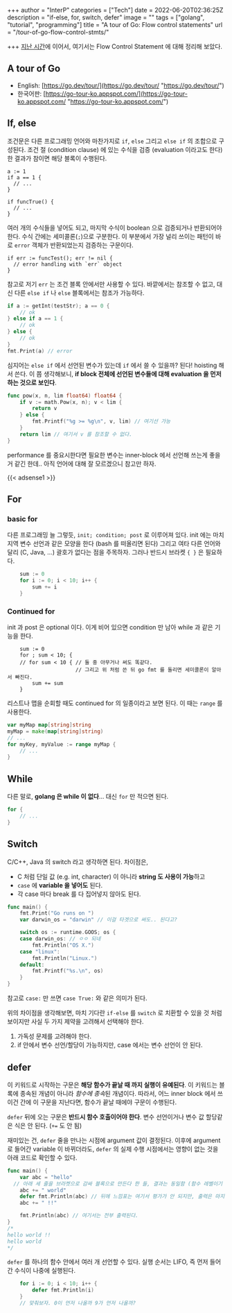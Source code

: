 +++
author = "InterP"
categories = ["Tech"]
date = 2022-06-20T02:36:25Z
description = "if-else, for, switch, defer"
image = ""
tags = ["golang", "tutorial", "programming"]
title = "A tour of Go: Flow control statements"
url = "/tour-of-go-flow-control-stmts/"

+++
[지난 시간](https://interp.blog/tour-of-go-package-function-variable/)에 이어서, 여기서는 Flow Control Statement 에 대해 정리해 보았다.

## A tour of Go

* English: [https://go.dev/tour/](https://go.dev/tour/ "https://go.dev/tour/")
* 한국어판: [https://go-tour-ko.appspot.com/](https://go-tour-ko.appspot.com/ "https://go-tour-ko.appspot.com/")

## If, else

조건문은 다른 프로그래밍 언어와 마찬가지로 `if`, `else` 그리고 `else if` 의 조합으로 구성된다. 조건 절 (condition clause) 에 있는 수식을 검증 (evaluation 이라고도 한다) 한 결과가 참이면 해당 블록이 수행된다.
```golang
a := 1
if a == 1 {
  // ...
}

if funcTrue() {
  // ...
}
```

여러 개의 수식들을 넣어도 되고, 마지막 수식이 boolean 으로 검증되거나 반환되어야 한다. 수식 간에는 세미콜론(`;`)으로 구분한다. 이 부분에서 가장 널리 쓰이는 패턴이 바로 `error` 객체가 반환되었는지 검증하는 구문이다.
```golang
if err := funcTest(); err != nil {
  // error handling with `err` object
}
```
참고로 저기 `err` 는 조건 블록 안에서만 사용할 수 있다. 바깥에서는 참조할 수 없고, 대신 다른 `else if` 나 `else` 블록에서는 참조가 가능하다.
```go
if a := getInt(testStr); a == 0 {
	// ok
} else if a == 1 {
	// ok
} else {
	// ok
}
fmt.Print(a) // error
```
심지어는 `else if` 에서 선언된 변수가 있는데 `if` 에서 쓸 수 있을까? 된다! hoisting 해서 쓴다. 이 쯤 생각해보니, **if block 전체에 선언된 변수들에 대해 evaluation 을 먼저 하는 것으로 보인다**. 
```go
func pow(x, n, lim float64) float64 {
	if v := math.Pow(x, n); v < lim {
		return v
	} else {
		fmt.Printf("%g >= %g\n", v, lim) // 여기선 가능
	}
	return lim // 여기서 v 를 참조할 수 없다.
}
```
performance 를 중요시한다면 필요한 변수는 inner-block 에서 선언해 쓰는게 좋을 거 같긴 한데.. 아직 언어에 대해 잘 모르겠으니 참고만 하자.

{{< adsense1 >}}

## For
### basic for
다른 프로그래밍 늘 그렇듯, `init; condition; post` 로 이루어져 있다. init 에는 마치 지역 변수 선언과 같은 모양을 한다 (bash 를 떠올리면 된다) 그리고 여타 다른 언어와 달리 (C, Java, ...) 괄호가 없다는 점을 주목하자. 그러나 반드시 브라켓 `{ }` 은 필요하다.
```go
	sum := 0
	for i := 0; i < 10; i++ {
		sum += i
	}
```
### Continued for
init 과 post 은 optional 이다. 이게 비어 있으면 condition 만 남아 while 과 같은 기능을 한다.
```
	sum := 0
	for ; sum < 10; {
	// for sum < 10 { // 둘 중 아무거나 써도 똑같다. 
	                  // 그리고 위 처럼 쓴 뒤 go fmt 를 돌리면 세미콜론이 알아서 빠진다.
		sum += sum
	}
```
리스트나 맵을 순회할 때도 continued for 의 일종이라고 보면 된다. 이 때는 `range` 를 사용한다.
```go
var myMap map[string]string
myMap = make(map[string]string)
// ...
for myKey, myValue := range myMap {
	// ...
}
```

## While
다른 말로, **golang 은 while 이 없다**... 대신 `for` 만 적으면 된다.
```go
for {
	// ...
}
```

## Switch
C/C++, Java 의 switch 라고 생각하면 된다. 차이점은,
- C 처럼 단일 값 (e.g. int, character) 이 아니라 **string 도 사용이 가능**하고
- `case` 에 **variable 을 넣어도** 된다.
- 각 case 마다 break 를 다 집어넣지 않아도 된다.
```go
func main() {
	fmt.Print("Go runs on ")
	var darwin_os = "darwin" // 이걸 타겟으로 써도.. 된다고?

	switch os := runtime.GOOS; os {
	case darwin_os: // ㅇㅇ 되네
		fmt.Println("OS X.")
	case "linux":
		fmt.Println("Linux.")
	default:
		fmt.Printf("%s.\n", os)
	}
}
```
참고로 `case:` 만 쓰면 `case True:` 와 같은 의미가 된다.

위의 차이점을 생각해보면, 마치 기다란 `if-else` 를 `switch` 로 치환할 수 있을 것 처럼 보이지만 사실 두 가지 제약을 고려해서 선택해야 한다.
1. 가독성 문제를 고려해야 한다.
2. if 안에서 변수 선언/할당이 가능하지만, case 에서는 변수 선언이 안 된다.

## defer
이 키워드로 시작하는 구문은 **해당 함수가 끝날 때 까지 실행이 유예된다**. 이 키워드는 블록에 종속된 개념이 아니라 *함수에 종속*된 개념이다. 따라서, 어느 inner block 에서 쓰이건 간에 이 구문을 지난다면, 함수가 끝날 때에야 구문이 수행된다.

`defer` 뒤에 오는 구문은 **반드시 함수 호출이어야 한다**. 변수 선언이거나 변수 값 할당같은 식은 안 된다. (`+=` 도 안 됨) 

재미있는 건, `defer` 줄을 만나는 시점에 argument 값이 결정된다. 이후에 argument 로 들어간 variable 이 바뀌더라도, `defer` 의 실제 수행 시점에서는 영향이 없는 것을 아래 코드로 확인할 수 있다.
```go
func main() {
	var abc = "hello"
  // 아래 세 줄을 브라켓으로 감싸 블록으로 만든다 한 들, 결과는 동일함 (함수 레벨이기 때문)
	abc += " world"
	defer fmt.Println(abc) // 뒤에 느낌표는 여기서 평가가 안 되지만, 출력은 마지막에 된다.
	abc += " !!"

	fmt.Println(abc) // 여기서는 전부 출력된다.
}
/*
hello world !!
hello world
*/
```
`defer` 를 하나의 함수 안에서 여러 개 선언할 수 있다. 실행 순서는 LIFO, 즉 먼저 들어간 수식이 나중에 실행된다.
```go
	for i := 0; i < 10; i++ {
		defer fmt.Println(i)
	}
	// 맞춰보자. 0이 먼저 나올까 9가 먼저 나올까?
```